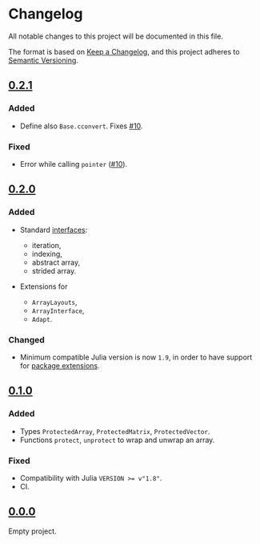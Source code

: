 # Changelog

All notable changes to this project will be documented in this file.

The format is based on [Keep a Changelog](https://keepachangelog.com),
and this project adheres to [Semantic Versioning](https://semver.org).

<!--
Types of changes:
- `Added` for new features;
- `Changed` for changes in existing functionality;
- `Deprecated` for soon-to-be removed features;
- `Removed` for now removed features;
- `Fixed` for any bug fixes;
- `Security` in case of vulnerabilities.
-->

## [0.2.1]

### Added

- Define also `Base.cconvert`. Fixes [#10].

### Fixed

- Error while calling `pointer` ([#10]).

[#10]: https://github.com/FedericoStra/ProtectedArrays.jl/issues/10

## [0.2.0]

### Added

- Standard [interfaces](https://docs.julialang.org/en/v1/manual/interfaces/):
  - iteration,
  - indexing,
  - abstract array,
  - strided array.

- Extensions for
  - `ArrayLayouts`,
  - `ArrayInterface`,
  - `Adapt`.

### Changed

- Minimum compatible Julia version is now `1.9`, in order to have support for
  [package extensions](https://docs.julialang.org/en/v1/manual/code-loading/#man-extensions).

## [0.1.0]

### Added

- Types `ProtectedArray`, `ProtectedMatrix`, `ProtectedVector`.
- Functions `protect`, `unprotect` to wrap and unwrap an array.

### Fixed

- Compatibility with Julia `VERSION >= v"1.8"`.
- CI.

## [0.0.0]

Empty project.

[0.2.1]: https://github.com/FedericoStra/ProtectedArrays.jl/compare/v0.2.0...v0.2.1
[0.2.0]: https://github.com/FedericoStra/ProtectedArrays.jl/compare/v0.1.0...v0.2.0
[0.1.0]: https://github.com/FedericoStra/ProtectedArrays.jl/compare/v0.0.0...v0.1.0
[0.0.0]: https://github.com/FedericoStra/ProtectedArrays.jl/releases/tag/v0.0.0
